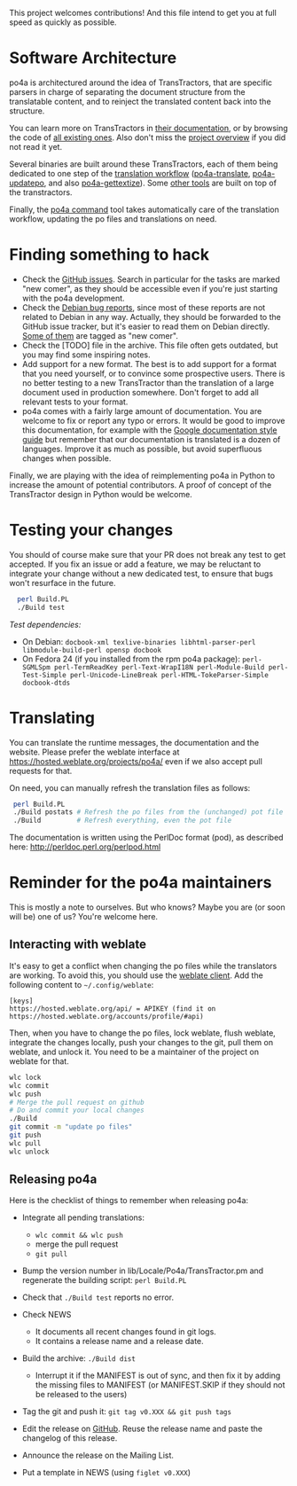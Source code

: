 This project welcomes contributions! And this file intend to get you
at full speed as quickly as possible.

# Software Architecture

po4a is architectured around the idea of TransTractors, that are
specific parsers in charge of separating the document structure from
the translatable content, and to reinject the translated content back
into the structure.

You can learn more on TransTractors in 
[their documentation](https://po4a.org/man/man3/Locale::Po4a::TransTractor.3pm.php),
or by browsing the code of 
[all existing ones](https://github.com/mquinson/po4a/tree/master/lib/Locale/Po4a).
Also don't miss the [project overview](https://po4a.org/man/man7/po4a.7.php)
if you did not read it yet. 

Several binaries are built around these TransTractors, each of them
being dedicated to one step of the [translation workflow](https://po4a.org/man/man7/po4a.7.php#lbAJ)
([po4a-translate](https://po4a.org/man/man1/po4a-translate.1.php),
[po4a-updatepo](https://po4a.org/man/man1/po4a-updatepo.1.php), and
also
[po4a-gettextize](https://po4a.org/man/man1/po4a-gettextize.1.php)).
Some [other tools](https://po4a.org/man/) are built on top of the
transtractors.

Finally, the [po4a command](https://po4a.org/man/man1/po4a.1.php) tool
takes automatically care of the translation workflow, updating the po
files and translations on need.

# Finding something to hack

- Check the [GitHub issues](https://github.com/mquinson/po4a/issues).
  Search in particular for the tasks are marked "new comer", as they
  should be accessible even if you're just starting with the po4a
  development.
- Check the [Debian bug reports](https://bugs.debian.org/cgi-bin/pkgreport.cgi?src=po4a),
  since most of these reports are not related to Debian in any way.
  Actually, they should be forwarded to the GitHub issue tracker, but
  it's easier to read them on Debian directly. 
  [Some of them](https://bugs.debian.org/cgi-bin/pkgreport.cgi?src=po4a;tag=newcomer)
  are tagged as "new comer".
- Check the [TODO] file in the archive. This file often gets outdated,
  but you may find some inspiring notes.
- Add support for a new format. The best is to add support for a
  format that you need yourself, or to convince some prospective users.
  There is no better testing to a new TransTractor than the
  translation of a large document used in production somewhere. Don't
  forget to add all relevant tests to your format.
- po4a comes with a fairly large amount of documentation. You are
  welcome to fix or report any typo or errors. It would be good to improve
  this documentation, for example with the [Google documentation style
  guide](https://developers.googleblog.com/2017/09/making-google-developers-documentation.html)
  but remember that our documentation is translated is a dozen of
  languages. Improve it as much as possible, but avoid superfluous
  changes when possible.

Finally, we are playing with the idea of reimplementing po4a in Python
to increase the amount of potential contributors. A proof of concept
of the TransTractor design in Python would be welcome.

# Testing your changes

You should of course make sure that your PR does not break any test to
get accepted. If you fix an issue or add a feature, we may be
reluctant to integrate your change without a new dedicated test, to
ensure that bugs won't resurface in the future.


```sh
  perl Build.PL
  ./Build test
```

*Test dependencies:*

- On Debian:
  `docbook-xml texlive-binaries libhtml-parser-perl libmodule-build-perl opensp docbook`
- On Fedora 24 (if you installed from the rpm po4a package):
  `perl-SGMLSpm perl-TermReadKey perl-Text-WrapI18N perl-Module-Build
  perl-Test-Simple perl-Unicode-LineBreak perl-HTML-TokeParser-Simple
  docbook-dtds`

# Translating

You can translate the runtime messages, the documentation and the
website. Please prefer the weblate interface at
https://hosted.weblate.org/projects/po4a/ even if we also accept pull
requests for that.

On need, you can manually refresh the translation files as follows:
```sh
 perl Build.PL
 ./Build postats # Refresh the po files from the (unchanged) pot file
 ./Build         # Refresh everything, even the pot file
```

The documentation is written using the PerlDoc format (pod), as
described here: http://perldoc.perl.org/perlpod.html

# Reminder for the po4a maintainers

This is mostly a note to ourselves. But who knows? Maybe you are (or
soon will be) one of us? You're welcome here.

## Interacting with weblate

It's easy to get a conflict when changing the po files while the
translators are working. To avoid this, you should use the [weblate
client](https://docs.weblate.org/en/latest/wlc.html#wlc). Add the
following content to `~/.config/weblate`:
```
[keys]
https://hosted.weblate.org/api/ = APIKEY (find it on https://hosted.weblate.org/accounts/profile/#api)
```

Then, when you have to change the po files, lock weblate, flush
weblate, integrate the changes locally, push your changes to the git,
pull them on weblate, and unlock it. You need to be a maintainer of
the project on weblate for that.
```sh
wlc lock
wlc commit
wlc push
# Merge the pull request on github
# Do and commit your local changes
./Build 
git commit -m "update po files"
git push 
wlc pull
wlc unlock
```

## Releasing po4a

Here is the checklist of things to remember when releasing po4a:

- Integrate all pending translations: 
  - `wlc commit && wlc push` 
  - merge the pull request
  - `git pull`
- Bump the version number in lib/Locale/Po4a/TransTractor.pm and
  regenerate the building script: `perl Build.PL`
- Check that `./Build test` reports no error.
- Check NEWS
  - It documents all recent changes found in git logs.
  - It contains a release name and a release date.
- Build the archive: `./Build dist`
  - Interrupt it if the MANIFEST is out of sync, and then fix it by
    adding the missing files to MANIFEST (or MANIFEST.SKIP if they
    should not be released to the users)
- Tag the git and push it: `git tag v0.XXX && git push tags`
- Edit the release on [GitHub](https://github.com/mquinson/po4a/releases).
  Reuse the release name and paste the changelog of this release.
- Announce the release on the Mailing List.

- Put a template in NEWS (using `figlet v0.XXX`)
